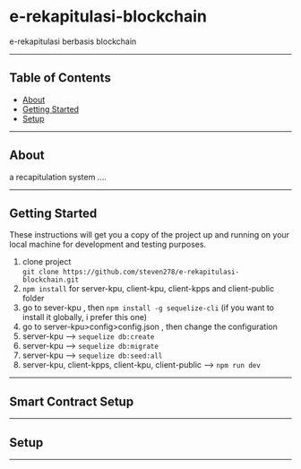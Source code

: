 # e-rekapitulasi-blockchain
e-rekapitulasi berbasis blockchain
***
## Table of Contents
- [About](#about)
- [Getting Started](#getting-started)
- [Setup](#setup)
***

## About
a recapitulation system ....
***
## Getting Started
These instructions will get you a copy of the project up and running on your local machine for development and testing purposes.
1. clone project  
`git clone https://github.com/steven278/e-rekapitulasi-blockchain.git`
2. `npm install` for server-kpu, client-kpu, client-kpps and client-public folder
3. go to sever-kpu , then `npm install -g sequelize-cli` (if you want to install it globally, i prefer this one)
4. go to  server-kpu>config>config.json , then change the configuration
5. server-kpu --> `sequelize db:create`
6. server-kpu --> `sequelize db:migrate`
7. server-kpu --> `sequelize db:seed:all`
8. server-kpu, client-kpps, client-kpu, client-public --> `npm run dev`
***
## Smart Contract Setup


***
## Setup
***
